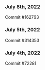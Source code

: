 ### July 8th, 2022

Commit #162763

### July 5th, 2022

Commit #314353


### July 4th, 2022

Commit #72281

